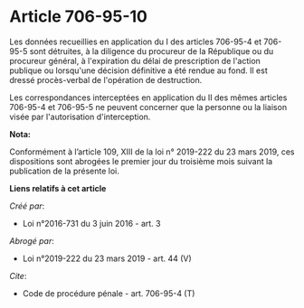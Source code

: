 # Article 706-95-10

Les données recueillies en application du I des articles 706-95-4 et 706-95-5 sont détruites, à la diligence du procureur de
la République ou du procureur général, à l'expiration du délai de prescription de l'action publique ou lorsqu'une décision
définitive a été rendue au fond. Il est dressé procès-verbal de l'opération de destruction. 

Les correspondances interceptées en application du II des mêmes articles 706-95-4 et 706-95-5 ne peuvent concerner que la
personne ou la liaison visée par l'autorisation d'interception.

**Nota:**

Conformément à l’article 109, XIII de la loi n° 2019-222 du 23 mars 2019, ces dispositions sont abrogées le premier jour du
troisième mois suivant la publication de la présente loi.

**Liens relatifs à cet article**

_Créé par_:

  - Loi n°2016-731 du 3 juin 2016 - art. 3

_Abrogé par_:

  - Loi n°2019-222 du 23 mars 2019 - art. 44 (V)

_Cite_:

  - Code de procédure pénale - art. 706-95-4 (T)
